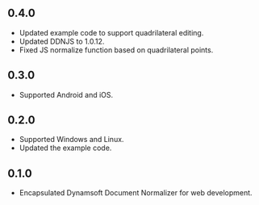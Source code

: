 ## 0.4.0
- Updated example code to support quadrilateral editing.
- Updated DDNJS to 1.0.12.
- Fixed JS normalize function based on quadrilateral points.

## 0.3.0
* Supported Android and iOS.

## 0.2.0
* Supported Windows and Linux.
* Updated the example code.

## 0.1.0

* Encapsulated Dynamsoft Document Normalizer for web development.
